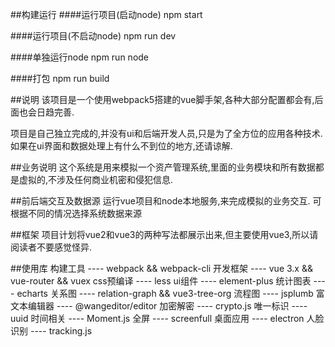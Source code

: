 ##构建运行
####运行项目(启动node)
npm start 

####运行项目(不启动node)
npm run dev

####单独运行node
npm run node

####打包
npm run build

##说明
该项目是一个使用webpack5搭建的vue脚手架,各种大部分配置都会有,后面也会日趋完善.

项目是自己独立完成的,并没有ui和后端开发人员,只是为了全方位的应用各种技术.如果在ui界面和数据处理上有什么不到位的地方,还请谅解.

##业务说明
这个系统是用来模拟一个资产管理系统,里面的业务模块和所有数据都是虚拟的,不涉及任何商业机密和侵犯信息.

##前后端交互及数据源
运行vue项目和node本地服务,来完成模拟的业务交互.
可根据不同的情况选择系统数据来源

##框架
项目计划将vue2和vue3的两种写法都展示出来,但主要使用vue3,所以请阅读者不要感觉怪异.

##使用库
构建工具 ----    webpack && webpack-cli
开发框架 ----    vue 3.x && vue-router && vuex
css预编译 ----    less
ui组件 ----    element-plus
统计图表 ----   echarts
关系图 ---- relation-graph && vue3-tree-org
流程图 ---- jsplumb
富文本编辑器 ---- @wangeditor/editor
加密解密 ---- crypto.js
唯一标识 ---- uuid
时间相关 ---- Moment.js
全屏 ---- screenfull
桌面应用 ---- electron
人脸识别 ---- tracking.js

